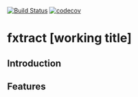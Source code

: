 [![Build Status](https://travis-ci.org/QuayAu/seRu.svg?branch=master)](https://travis-ci.org/QuayAu/seRu)
[![codecov](https://codecov.io/gh/QuayAu/seRu/branch/master/graph/badge.svg)](https://codecov.io/gh/QuayAu/seRu)

# fxtract [working title] 

## Introduction

## Features
